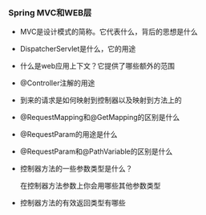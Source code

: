 ### Spring MVC和WEB层
- MVC是设计模式的简称。它代表什么，背后的思想是什么
- DispatcherServlet是什么，它的用途
- 什么是web应用上下文？它提供了哪些额外的范围
- @Controller注解的用途
- 到来的请求是如何映射到控制器以及映射到方法上的
- @RequestMapping和@GetMapping的区别是什么
- @RequestParam的用途是什么
- @RequestParam和@PathVariable的区别是什么
- 控制器方法的一些参数类型是什么？
    
    在控制器方法参数上你会用哪些其他参数类型
- 控制器方法的有效返回类型有哪些
